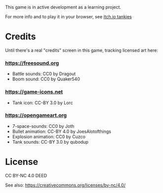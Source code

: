 This game is in active development as a learning project.

For more info and to play it in your browser, see [itch.io tankies](https://greenflysau.itch.io/tankies)

# Credits
Until there's a real "credits" screen in this game, tracking licensed art here:

### https://freesound.org
* Battle sounds: CC0 by Dragout
* Boom sound: CC0 by Quaker540

### https://game-icons.net
* Tank icon: CC-BY 3.0 by Lorc

### https://opengameart.org
* 7-space-sounds: CC0 by Joth
* Bullet animation: CC-BY 4.0 by JoesAlotofthings
* Explosion animation: CC0 by Cuzco
* Tank sounds: CC-BY 3.0 by qubodup

# License
CC BY-NC 4.0 DEED

See also: https://creativecommons.org/licenses/by-nc/4.0/
